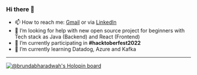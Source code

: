 ### Hi there 👋
- 📫 How to reach me: [Gmail](brundabharadwaj22@gmail.com) or via [LinkedIn](www.linkedin.com/in/brunda-m-bharadwaj) 
- 🤔 I’m looking for help with new open source project for beginners with Tech stack  as Java (Backend) and React (Frontend)
- 🔭 I’m currently participating in **#hacktoberfest2022**
- 🌱 I’m currently learning Datadog, Azure and Kafka
****

[![@brundabharadwah's Holopin board](https://holopin.io/api/user/board?user=brundabharadwah)](https://holopin.io/@brundabharadwah)
<!--
**brundabharadwaj/brundabharadwaj** is a ✨ _special_ ✨ repository because its `README.md` (this file) appears on your GitHub profile.

Here are some ideas to get you started:

- 🔭 I’m currently working on ...
- 🌱 I’m currently learning ...
- 👯 I’m looking to collaborate on ...
- 🤔 I’m looking for help with ...
- 💬 Ask me about ...
- 📫 How to reach me: ...
- 😄 Pronouns: ...
- ⚡ Fun fact: ...
-->
